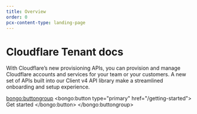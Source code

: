 ```yaml
---
title: Overview
order: 0
pcx-content-type: landing-page
---
```


# Cloudflare Tenant docs

With Cloudflare’s new provisioning APIs, you can provision and manage Cloudflare accounts and services for your team or your customers. A new set of APIs built into our Client v4 API library make a streamlined onboarding and setup experience.

<bongo:buttongroup>
  <bongo:button type="primary" href="/getting-started">
    Get started
  </bongo:button>
</bongo:buttongroup>
